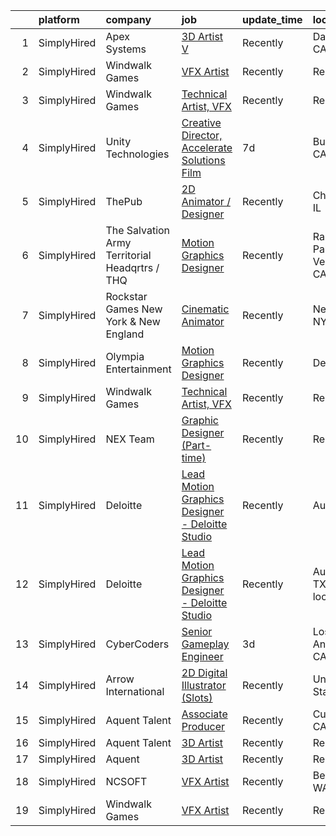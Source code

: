 

|    | platform    | company                                        | job                                                                                                                                                      | update_time   | location                 |
|---:|:------------|:-----------------------------------------------|:---------------------------------------------------------------------------------------------------------------------------------------------------------|:--------------|:-------------------------|
|  1 | SimplyHired | Apex Systems                                   | [3D Artist V](https://www.simplyhired.com/job/pphQl3WJh-l_yO07Ug5dXDq-9UheCSW4gCxPR-Av7CDWeI0-ytCSrA?q=vfx+designer)                                     | Recently      | Daly City, CA            |
|  2 | SimplyHired | Windwalk Games                                 | [VFX Artist](https://www.simplyhired.com/job/qRWaD6kbd4ZC8FD321L0qKYnbcc69qoZvgdhuB44dkE7xyo3FsLusQ?q=vfx+designer)                                      | Recently      | Remote                   |
|  3 | SimplyHired | Windwalk Games                                 | [Technical Artist, VFX](https://www.simplyhired.com/job/SAgi7N5vpHNSKLA3dUnoIZED8IlBwZRmeC0_OoVjNaLLQS6vn4H7sA?q=vfx+designer)                           | Recently      | Remote                   |
|  4 | SimplyHired | Unity Technologies                             | [Creative Director, Accelerate Solutions Film](https://www.simplyhired.com/job/_OqjHP0hWadqfMogisamb9i3PZQp8S3HmAid-TYY4Q18VHXRJ350RA?q=vfx+designer)    | 7d            | Burbank, CA              |
|  5 | SimplyHired | ThePub                                         | [2D Animator / Designer](https://www.simplyhired.com/job/oZZEdheO4lkc_JXRYHcnwev8ZwB1kkTJEsdy0Uz-wdGwjoDPjIpnXQ?q=vfx+designer)                          | Recently      | Chicago, IL              |
|  6 | SimplyHired | The Salvation Army Territorial Headqrtrs / THQ | [Motion Graphics Designer](https://www.simplyhired.com/job/HdVIVzxBLn7CAEj-uPa1-l16l9oufTHAxxVi64vvKgRrMBSmoGRuYA?q=vfx+designer)                        | Recently      | Rancho Palos Verdes, CA  |
|  7 | SimplyHired | Rockstar Games New York & New England          | [Cinematic Animator](https://www.simplyhired.com/job/uRzqCS1kSbIsAXcS5tSFmL8GCRV-TP4Yz2vg_XxSWOyL3BE_CNr4cw?q=vfx+designer)                              | Recently      | New York, NY             |
|  8 | SimplyHired | Olympia Entertainment                          | [Motion Graphics Designer](https://www.simplyhired.com/job/iw8CJK_0X16QGH6k4Wg7AgQjxqD_4ir_oUwDlO5ZEOQFugC5jtNW7Q?q=vfx+designer)                        | Recently      | Detroit, MI              |
|  9 | SimplyHired | Windwalk Games                                 | [Technical Artist, VFX](https://www.simplyhired.com/job/SAgi7N5vpHNSKLA3dUnoIZED8IlBwZRmeC0_OoVjNaLLQS6vn4H7sA?q=vfx+designer)                           | Recently      | Remote                   |
| 10 | SimplyHired | NEX Team                                       | [Graphic Designer (Part-time)](https://www.simplyhired.com/job/ArAeCERgNJnSROsAEp2n_qO-I_lzyfnz6bM36NLhmwbGxJAjPueYyg?q=vfx+designer)                    | Recently      | Remote                   |
| 11 | SimplyHired | Deloitte                                       | [Lead Motion Graphics Designer - Deloitte Studio](https://www.simplyhired.com/job/2Rf4an1KeYHtVfVaFIeFEu_zMjSfBC9sP8YB96h2Ml3nHRVjJrGZaQ?q=vfx+designer) | Recently      | Austin, TX               |
| 12 | SimplyHired | Deloitte                                       | [Lead Motion Graphics Designer - Deloitte Studio](https://www.simplyhired.com/job/2Rf4an1KeYHtVfVaFIeFEu_zMjSfBC9sP8YB96h2Ml3nHRVjJrGZaQ?q=vfx+designer) | Recently      | Austin, TX +39 locations |
| 13 | SimplyHired | CyberCoders                                    | [Senior Gameplay Engineer](https://www.simplyhired.com/job/yAIVLr3V6UxuNf0m2AfPoX1AL5dkLdTDZSpn7WwtmSOy88J7xAfNgA?q=vfx+designer)                        | 3d            | Los Angeles, CA          |
| 14 | SimplyHired | Arrow International                            | [2D Digital Illustrator (Slots)](https://www.simplyhired.com/job/GYcdckVYRdlvDpMdZNJ1y_kucZskeAmcizARYpdvLcu9IQsN7UJ9iw?q=vfx+designer)                  | Recently      | United States            |
| 15 | SimplyHired | Aquent Talent                                  | [Associate Producer](https://www.simplyhired.com/job/ETsb-pxOnJkWdi84sqwYm9tCxIqHr7YuGO4_TuAu8L2hVvjSvMXBUA?q=vfx+designer)                              | Recently      | Cupertino, CA            |
| 16 | SimplyHired | Aquent Talent                                  | [3D Artist](https://www.simplyhired.com/job/x6jksCrJkbr0fBRo7txhNjwZ5htow9fXv59abxP3jzUpBQPw6ZZLOg?q=vfx+designer)                                       | Recently      | Remote                   |
| 17 | SimplyHired | Aquent                                         | [3D Artist](https://www.simplyhired.com/job/oF-hm_RwpMI1ylelTC48a2P92gAXRA7YSt58LeIKAY4Sgzpg-NWr-Q?q=vfx+designer)                                       | Recently      | Remote                   |
| 18 | SimplyHired | NCSOFT                                         | [VFX Artist](https://www.simplyhired.com/job/SGzdMP7G0Lll8_2AqpR9jLah60lDOSgVpCKJCzINKRchrG6vTHPJIQ?q=vfx+designer)                                      | Recently      | Bellevue, WA             |
| 19 | SimplyHired | Windwalk Games                                 | [VFX Artist](https://www.simplyhired.com/job/qRWaD6kbd4ZC8FD321L0qKYnbcc69qoZvgdhuB44dkE7xyo3FsLusQ?q=vfx+designer)                                      | Recently      | Remote                   |